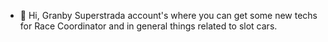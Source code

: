 - 👋 Hi, Granby Superstrada account's where you can get some new techs for Race Coordinator and in general things related to slot cars.

